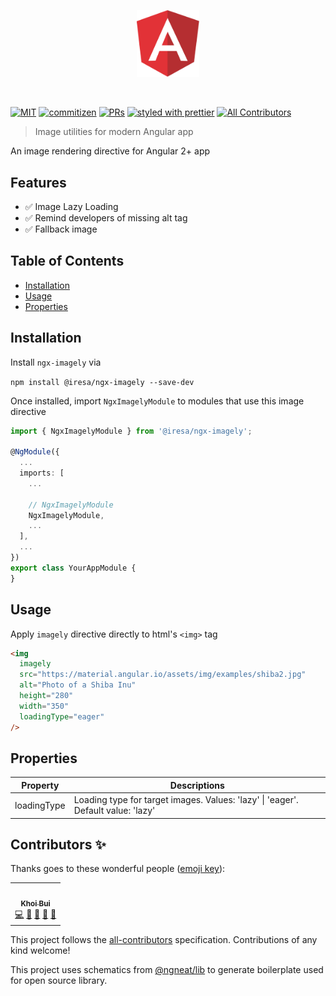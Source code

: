 <p align="center">
 <img width="20%" height="20%" src="./logo.svg">
</p>

<br />

[![MIT](https://img.shields.io/packagist/l/doctrine/orm.svg?style=flat-square)]()
[![commitizen](https://img.shields.io/badge/commitizen-friendly-brightgreen.svg?style=flat-square)]()
[![PRs](https://img.shields.io/badge/PRs-welcome-brightgreen.svg?style=flat-square)]()
[![styled with prettier](https://img.shields.io/badge/styled_with-prettier-ff69b4.svg?style=flat-square)](https://github.com/prettier/prettier)
[![All Contributors](https://img.shields.io/badge/all_contributors-1-orange.svg?style=flat-square)](#contributors-)

> Image utilities for modern Angular app

An image rendering directive for Angular 2+ app

## Features

- ✅ Image Lazy Loading 
- ✅ Remind developers of missing alt tag
- ✅ Fallback image

## Table of Contents

- [Installation](#installation)
- [Usage](#usage)
- [Properties](#properties)

## Installation

Install `ngx-imagely` via

`npm install @iresa/ngx-imagely --save-dev`

Once installed, import `NgxImagelyModule` to modules that use this image directive

```ts
import { NgxImagelyModule } from '@iresa/ngx-imagely';
 
@NgModule({
  ...
  imports: [
    ...
    
    // NgxImagelyModule
    NgxImagelyModule, 
    ...
  ],
  ...
})
export class YourAppModule {
}
```

## Usage

Apply `imagely` directive directly to html's `<img>` tag

```html
<img
  imagely
  src="https://material.angular.io/assets/img/examples/shiba2.jpg"
  alt="Photo of a Shiba Inu"
  height="280"
  width="350"
  loadingType="eager"
/>
```

## Properties

Property     | Descriptions
------------ | -------------
loadingType  | Loading type for target images. Values: 'lazy' \| 'eager'. Default value: 'lazy'

## Contributors ✨

Thanks goes to these wonderful people ([emoji key](https://allcontributors.org/docs/en/emoji-key)):

<!-- ALL-CONTRIBUTORS-LIST:START - Do not remove or modify this section -->
<!-- prettier-ignore-start -->
<!-- markdownlint-disable -->
<table>
  <tr>
    <td align="center"><a href="https://github.com/kxbui"><img src="https://avatars2.githubusercontent.com/u/5092371?v=4" width="100px;" alt=""/><br /><sub><b>Khoi Bui</b></sub></a><br /><a href="https://github.com/@iresa/ngx-imagely/commits?author=kxbui" title="Code">💻</a>  <a href="#design-kxbui" title="Design">🎨</a> <a href="https://github.com/@iresa/ngx-imagely/commits?author=kxbui" title="Documentation">📖</a> <a href="#ideas-kxbui" title="Ideas, Planning, & Feedback">🤔</a> <a href="#projectManagement-kxbui" title="Project Management">📆</a></td>
  </tr>
</table>

<!-- markdownlint-enable -->
<!-- prettier-ignore-end -->
<!-- ALL-CONTRIBUTORS-LIST:END -->

This project follows the [all-contributors](https://github.com/all-contributors/all-contributors) specification. Contributions of any kind welcome!

This project uses schematics from [@ngneat/lib](https://github.com/ngneat/lib) to generate boilerplate used for open source library. 
